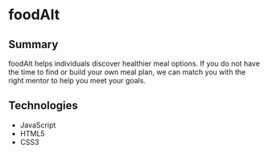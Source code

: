 # foodAlt

Summary
--------------------
foodAlt helps individuals discover healthier meal options. If you do not have the time to find or build your own meal plan, we can match you with the right mentor to help you meet your goals.

Technologies
--------------------
- JavaScript
- HTML5
- CSS3
